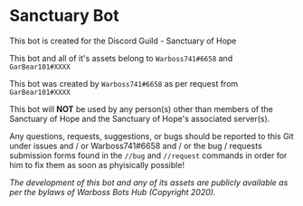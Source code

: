 # Sanctuary Bot
 
This bot is created for the Discord Guild - Sanctuary of Hope

This bot and all of it's assets belong to `Warboss741#6658` and `GarBear101#XXXX`

This bot was created by `Warboss741#6658` as per request from `GarBear101#XXXX`

This bot will **NOT** be used by any person(s) other than members of the Sanctuary of Hope and the Sanctuary of Hope's associated server(s).

Any questions, requests, suggestions, or bugs should be reported to this Git under issues and / or Warboss741#6658 and / or the bug / requests submission forms found in the `//bug` and `//request` commands in order for him to fix them as soon as phyisically possible!

*The development of this bot and any of its assets are publicly available as per the bylaws of Warboss Bots Hub (Copyright 2020).*
